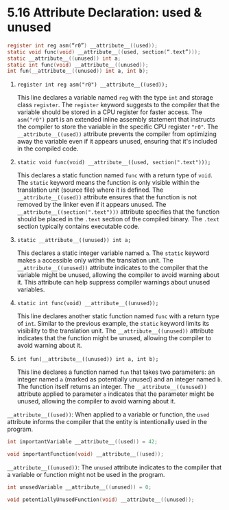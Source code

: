 # 5.16 Attribute Declaration: used & unused



```c
register int reg asm(“r0”) __attribute__((used));
static void func(void) __attribute__((used, section(“.text”)));
static __attribute__((unused)) int a;
static int func(void) __attribute__((unused));
int fun(__attribute__((unused)) int a, int b);
```

1. `register int reg asm("r0") __attribute__((used));`

   This line declares a variable named `reg` with the type `int` and storage class `register`. The `register` keyword suggests to the compiler that the variable should be stored in a CPU register for faster access. The `asm("r0")` part is an extended inline assembly statement that instructs the compiler to store the variable in the specific CPU register `"r0"`. The `__attribute__((used))` attribute prevents the compiler from optimizing away the variable even if it appears unused, ensuring that it's included in the compiled code.

2. `static void func(void) __attribute__((used, section(".text")));`

   This declares a static function named `func` with a return type of `void`. The `static` keyword means the function is only visible within the translation unit (source file) where it is defined. The `__attribute__((used))` attribute ensures that the function is not removed by the linker even if it appears unused. The `__attribute__((section(".text")))` attribute specifies that the function should be placed in the `.text` section of the compiled binary. The `.text` section typically contains executable code.

3. `static __attribute__((unused)) int a;`

   This declares a static integer variable named `a`. The `static` keyword makes `a` accessible only within the translation unit. The `__attribute__((unused))` attribute indicates to the compiler that the variable might be unused, allowing the compiler to avoid warning about it. This attribute can help suppress compiler warnings about unused variables.

4. `static int func(void) __attribute__((unused));`

   This line declares another static function named `func` with a return type of `int`. Similar to the previous example, the `static` keyword limits its visibility to the translation unit. The `__attribute__((unused))` attribute indicates that the function might be unused, allowing the compiler to avoid warning about it.

5. `int fun(__attribute__((unused)) int a, int b);`

   This line declares a function named `fun` that takes two parameters: an integer named `a` (marked as potentially unused) and an integer named `b`. The function itself returns an integer. The `__attribute__((unused))` attribute applied to parameter `a` indicates that the parameter might be unused, allowing the compiler to avoid warning about it.

`__attribute__((used))`: When applied to a variable or function, the `used` attribute informs the compiler that the entity is intentionally used in the program. 

```c
int importantVariable __attribute__((used)) = 42;

void importantFunction(void) __attribute__((used));
```

`__attribute__((unused))`: The `unused` attribute indicates to the compiler that a variable or function might not be used in the program.

```c
int unusedVariable __attribute__((unused)) = 0;

void potentiallyUnusedFunction(void) __attribute__((unused));
```

